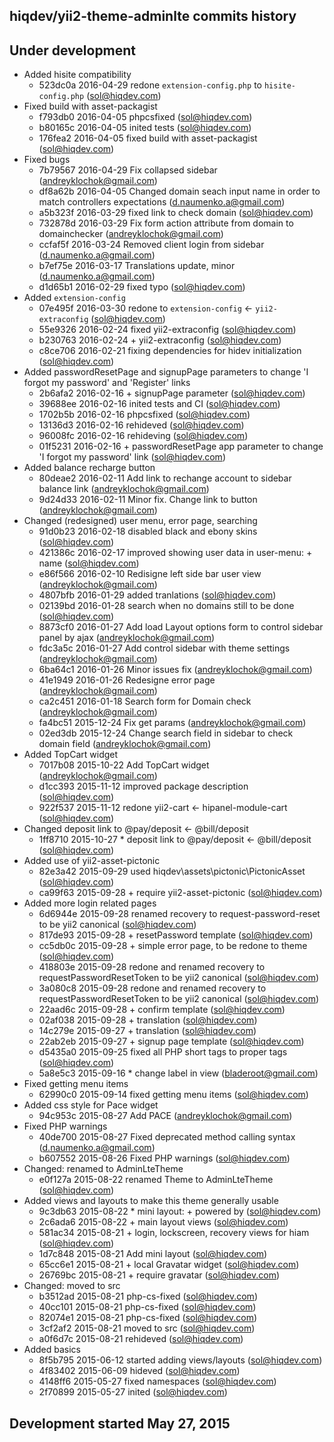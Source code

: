 hiqdev/yii2-theme-adminlte commits history
------------------------------------------

## Under development

- Added hisite compatibility
    - 523dc0a 2016-04-29 redone `extension-config.php` to `hisite-config.php` (sol@hiqdev.com)
- Fixed build with asset-packagist
    - f793db0 2016-04-05 phpcsfixed (sol@hiqdev.com)
    - b80165c 2016-04-05 inited tests (sol@hiqdev.com)
    - 176fea2 2016-04-05 fixed build with asset-packagist (sol@hiqdev.com)
- Fixed bugs
    - 7b79567 2016-04-29 Fix collapsed sidebar (andreyklochok@gmail.com)
    - df8a62b 2016-04-05 Changed domain seach input name in order to match controllers expectations (d.naumenko.a@gmail.com)
    - a5b323f 2016-03-29 fixed link to check domain (sol@hiqdev.com)
    - 732878d 2016-03-29 Fix form action attribute from domain to domainchecker (andreyklochok@gmail.com)
    - ccfaf5f 2016-03-24 Removed client login from sidebar (d.naumenko.a@gmail.com)
    - b7ef75e 2016-03-17 Translations update, minor (d.naumenko.a@gmail.com)
    - d1d65b1 2016-02-29 fixed typo (sol@hiqdev.com)
- Added `extension-config`
    - 07e495f 2016-03-30 redone to `extension-config` <- `yii2-extraconfig` (sol@hiqdev.com)
    - 55e9326 2016-02-24 fixed yii2-extraconfig (sol@hiqdev.com)
    - b230763 2016-02-24 + yii2-extraconfig (sol@hiqdev.com)
    - c8ce706 2016-02-21 fixing dependencies for hidev initialization (sol@hiqdev.com)
- Added passwordResetPage and signupPage parameters to change 'I forgot my password' and 'Register' links
    - 2b6afa2 2016-02-16 + signupPage parameter (sol@hiqdev.com)
    - 39688ee 2016-02-16 inited tests and CI (sol@hiqdev.com)
    - 1702b5b 2016-02-16 phpcsfixed (sol@hiqdev.com)
    - 13136d3 2016-02-16 rehideved (sol@hiqdev.com)
    - 96008fc 2016-02-16 rehideving (sol@hiqdev.com)
    - 01f5231 2016-02-16 + passwordResetPage app parameter to change 'I forgot my password' link (sol@hiqdev.com)
- Added balance recharge button
    - 80deae2 2016-02-11 Add link to rechange account to sidebar balance link (andreyklochok@gmail.com)
    - 9d24d33 2016-02-11 Minor fix. Change link to button (andreyklochok@gmail.com)
- Changed (redesigned) user menu, error page, searching
    - 91d0b23 2016-02-18 disabled black and ebony skins (sol@hiqdev.com)
    - 421386c 2016-02-17 improved showing user data in user-menu: + name (sol@hiqdev.com)
    - e86f566 2016-02-10 Redisigne left side bar user view (andreyklochok@gmail.com)
    - 4807bfb 2016-01-29 added tranlations (sol@hiqdev.com)
    - 02139bd 2016-01-28 search when no domains still to be done (sol@hiqdev.com)
    - 8873cf0 2016-01-27 Add load Layout options form to control sidebar panel by ajax (andreyklochok@gmail.com)
    - fdc3a5c 2016-01-27 Add control sidebar with theme settings (andreyklochok@gmail.com)
    - 6ba64c1 2016-01-26 Minor issues fix (andreyklochok@gmail.com)
    - 41e1949 2016-01-26 Redesigne error page (andreyklochok@gmail.com)
    - ca2c451 2016-01-18 Search form for Domain check (andreyklochok@gmail.com)
    - fa4bc51 2015-12-24 Fix get params (andreyklochok@gmail.com)
    - 02ed3db 2015-12-24 Change search field in sidebar to check domain field (andreyklochok@gmail.com)
- Added TopCart widget
    - 7017b08 2015-10-22 Add TopCart widget (andreyklochok@gmail.com)
    - d1cc393 2015-11-12 improved package description (sol@hiqdev.com)
    - 922f537 2015-11-12 redone yii2-cart <- hipanel-module-cart (sol@hiqdev.com)
- Changed deposit link to @pay/deposit <- @bill/deposit
    - 1ff8710 2015-10-27 * deposit link to @pay/deposit <- @bill/deposit (sol@hiqdev.com)
- Added use of yii2-asset-pictonic
    - 82e3a42 2015-09-29 used hiqdev\assets\pictonic\PictonicAsset (sol@hiqdev.com)
    - ca99f63 2015-09-28 + require yii2-asset-pictonic (sol@hiqdev.com)
- Added more login related pages
    - 6d6944e 2015-09-28 renamed recovery to request-password-reset to be yii2 canonical (sol@hiqdev.com)
    - 817de93 2015-09-28 + resetPassword template (sol@hiqdev.com)
    - cc5db0c 2015-09-28 + simple error page, to be redone to theme (sol@hiqdev.com)
    - 418803e 2015-09-28 redone and renamed recovery to requestPasswordResetToken to be yii2 canonical (sol@hiqdev.com)
    - 3a080c8 2015-09-28 redone and renamed recovery to requestPasswordResetToken to be yii2 canonical (sol@hiqdev.com)
    - 22aad6c 2015-09-28 + confirm template (sol@hiqdev.com)
    - 02af038 2015-09-28 + translation (sol@hiqdev.com)
    - 14c279e 2015-09-27 + translation (sol@hiqdev.com)
    - 22ab2eb 2015-09-27 + signup page template (sol@hiqdev.com)
    - d5435a0 2015-09-25 fixed all PHP short tags to proper tags (sol@hiqdev.com)
    - 5a8e5c3 2015-09-16 * change label in view (bladeroot@gmail.com)
- Fixed getting menu items
    - 62990c0 2015-09-14 fixed getting menu items (sol@hiqdev.com)
- Added css style for Pace widget
    - 94c953c 2015-08-27 Add PACE (andreyklochok@gmail.com)
- Fixed PHP warnings
    - 40de700 2015-08-27 Fixed deprecated method calling syntax (d.naumenko.a@gmail.com)
    - b607552 2015-08-26 Fixed PHP warnings (sol@hiqdev.com)
- Changed: renamed to AdminLteTheme
    - e0f127a 2015-08-22 renamed Theme to AdminLteTheme (sol@hiqdev.com)
- Added views and layouts to make this theme generally usable
    - 9c3db63 2015-08-22 * mini layout: + powered by (sol@hiqdev.com)
    - 2c6ada6 2015-08-22 + main layout views (sol@hiqdev.com)
    - 581ac34 2015-08-21 + login, lockscreen, recovery views for hiam (sol@hiqdev.com)
    - 1d7c848 2015-08-21 Add mini layout (sol@hiqdev.com)
    - 65cc6e1 2015-08-21 + local Gravatar widget (sol@hiqdev.com)
    - 26769bc 2015-08-21 + require gravatar (sol@hiqdev.com)
- Changed: moved to src
    - b3512ad 2015-08-21 php-cs-fixed (sol@hiqdev.com)
    - 40cc101 2015-08-21 php-cs-fixed (sol@hiqdev.com)
    - 82074e1 2015-08-21 php-cs-fixed (sol@hiqdev.com)
    - 3cf2af2 2015-08-21 moved to src (sol@hiqdev.com)
    - a0f6d7c 2015-08-21 rehideved (sol@hiqdev.com)
- Added basics
    - 8f5b795 2015-06-12 started adding views/layouts (sol@hiqdev.com)
    - 4f83402 2015-06-09 hideved (sol@hiqdev.com)
    - 4148ff6 2015-05-27 fixed namespaces (sol@hiqdev.com)
    - 2f70899 2015-05-27 inited (sol@hiqdev.com)

## Development started May 27, 2015

